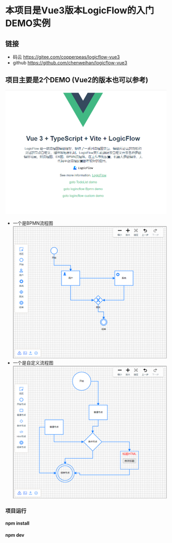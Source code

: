 # 本项目是Vue3版本LogicFlow的入门DEMO实例

## 链接
- 码云 https://gitee.com/copperpeas/logicflow-vue3
- github https://github.com/chenweihan/logicflow-vue3

## 项目主要是2个DEMO (Vue2的版本也可以参考)

![This is a alt image](./public/1.png)
* 一个是BPMN流程图
![This is a alt image](./public/2.png)
* 一个是自定义流程图
![This is a alt image](./public/3.png)


### 项目运行

#### npm install
#### npm dev

